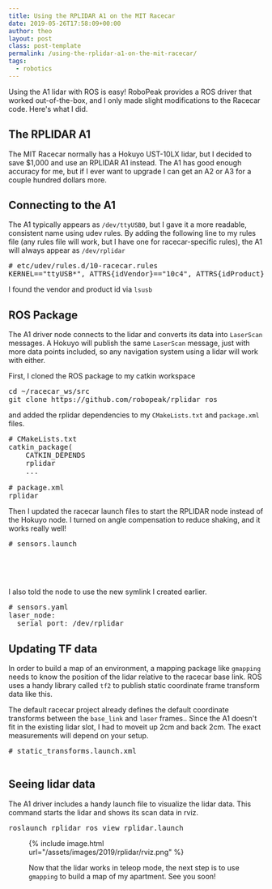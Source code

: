 ```yaml
---
title: Using the RPLIDAR A1 on the MIT Racecar
date: 2019-05-26T17:58:09+00:00
author: theo
layout: post
class: post-template
permalink: /using-the-rplidar-a1-on-the-mit-racecar/
tags:
  - robotics
---
```

Using the A1 lidar with ROS is easy! RoboPeak provides a ROS driver that worked out-of-the-box, and I only made slight modifications to the Racecar code. Here's what I did.

## The RPLIDAR A1
The MIT Racecar normally has a Hokuyo UST-10LX lidar, but I decided to save $1,000 and use an RPLIDAR A1 instead.
The A1 has good enough accuracy for me, but if I ever want to upgrade I can get an A2 or A3 for a couple hundred dollars more.

## Connecting to the A1

The A1 typically appears as `/dev/ttyUSB0`, but I gave it a more readable, consistent name using udev rules. By adding the following line to my rules file (any rules file will work, but I have one for racecar-specific rules), the A1 will always appear as `/dev/rplidar`

<pre class="wp-block-preformatted"># etc/udev/rules.d/10-racecar.rules
KERNEL=="ttyUSB*", ATTRS{idVendor}=="10c4", ATTRS{idProduct}=="ea60", MODE:="0777", SYMLINK+="rplidar"</pre>

I found the vendor and product id via `lsusb`

## ROS Package

The A1 driver node connects to the lidar and converts its data into `LaserScan` messages. A Hokuyo will publish the same `LaserScan` message, just with more data points included, so any navigation system using a lidar will work with either.

First, I cloned the ROS package to my catkin workspace

<pre class="wp-block-preformatted">cd ~/racecar_ws/src
git clone https://github.com/robopeak/rplidar_ros</pre>

and added the rplidar dependencies to my `CMakeLists.txt` and `package.xml` files.

<pre class="wp-block-preformatted"># CMakeLists.txt
catkin_package(
    CATKIN_DEPENDS
    rplidar
    ...

# package.xml
<run_depend>rplidar</run_depend>
</pre>

Then I updated the racecar launch files to start the RPLIDAR node instead of the Hokuyo node. I turned on angle compensation to reduce shaking, and it works really well!

<pre class="wp-block-preformatted"># sensors.launch
<!-- laser -->
<node pkg="rplidar_ros" type="rplidarNode" name="laser_node">
  <param name="angle_compensate" value="true"/>
</node>
</pre>

I also told the node to use the new symlink I created earlier.

<pre class="wp-block-preformatted"># sensors.yaml
laser_node:
  serial_port: /dev/rplidar</pre>

## Updating TF data

In order to build a map of an environment, a mapping package like `gmapping` needs to know the position of the lidar relative to the racecar base link. ROS uses a handy library called `tf2` to publish static coordinate frame transform data like this.

The default racecar project already defines the default coordinate transforms between the `base_link` and `laser` frames.. Since the A1 doesn't fit in the existing lidar slot, I had to moveit up 2cm and back 2cm. The exact measurements will depend on your setup.

<pre class="wp-block-preformatted"># static_transforms.launch.xml
<node pkg="tf2_ros" type="static_transform_publisher" name="base_link_to_laser" 
 args="0.265 0.0 0.147 0.0 0.0 0.0 1.0 /base_link /laser" />
</pre>

## Seeing lidar data

The A1 driver includes a handy launch file to visualize the lidar data. This command starts the lidar and shows its scan data in rviz.

<pre class="wp-block-preformatted">roslaunch rplidar_ros view_rplidar.launch</pre><figure class="wp-block-image">

{% include image.html
url="/assets/images/2019/rplidar/rviz.png" %}
<br>

Now that the lidar works in teleop mode, the next step is to use `gmapping` to build a map of my apartment. See you soon!
